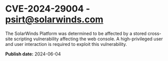 # CVE-2024-29004 - psirt@solarwinds.com

The SolarWinds Platform was determined to be affected by a stored cross-site scripting vulnerability affecting the web console. A high-privileged user and user interaction is required to exploit this vulnerability.  

**Publish date:** 2024-06-04
